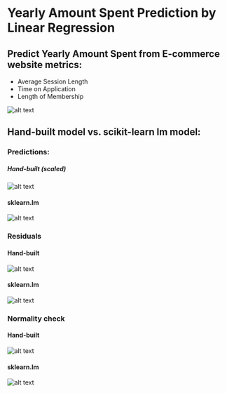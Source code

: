 # Yearly Amount Spent Prediction by Linear Regression
## Predict Yearly Amount Spent from E-commerce website metrics:
* Average Session Length
* Time on Application
* Length of Membership

![alt text](image-10.png)

## Hand-built model vs. scikit-learn lm model:

### Predictions:
##### Hand-built (scaled)
![alt text](image.png)
#### sklearn.lm 
![alt text](image-11.png)

### Residuals
#### Hand-built
![alt text](image-7.png)
#### sklearn.lm
![alt text](image-12.png)

### Normality check 
#### Hand-built
![alt text](image-3.png)
#### sklearn.lm
![alt text](image-13.png)